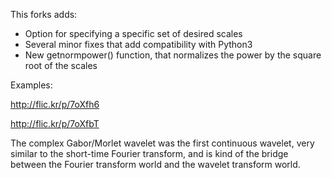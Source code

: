This forks adds:

* Option for specifying a specific set of desired scales
* Several minor fixes that add compatibility with Python3
* New getnormpower() function, that normalizes the power by the square root of the scales

Examples:

http://flic.kr/p/7oXfh6

http://flic.kr/p/7oXfbT

The complex Gabor/Morlet wavelet was the first continuous wavelet, very similar to the short-time Fourier transform, and is kind of the bridge between the Fourier transform world and the wavelet transform world.